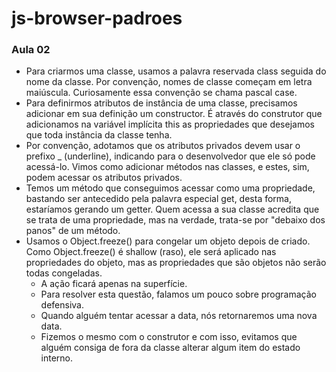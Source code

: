 # js-browser-padroes

### Aula 02

+ Para criarmos uma classe, usamos a palavra reservada class seguida do nome da classe. Por convenção, nomes de classe começam em letra maiúscula. Curiosamente essa convenção se chama pascal case.
+ Para definirmos atributos de instância de uma classe, precisamos adicionar em sua definição um constructor. É através do construtor que adicionamos na variável implícita this as propriedades que desejamos que toda instância da classe tenha.
+ Por convenção, adotamos que os atributos privados devem usar o prefixo _ (underline), indicando para o desenvolvedor que ele só pode acessá-lo. Vimos como adicionar métodos nas classes, e estes, sim, podem acessar os atributos privados.
+ Temos um método que conseguimos acessar como uma propriedade, bastando ser antecedido pela palavra especial get, desta forma, estaríamos gerando um getter. Quem acessa a sua classe acredita que se trata de uma propriedade, mas na verdade, trata-se por "debaixo dos panos" de um método.
+ Usamos o Object.freeze() para congelar um objeto depois de criado. Como Object.freeze() é shallow (raso), ele será aplicado nas propriedades do objeto, mas as propriedades que são objetos não serão todas congeladas.
    + A ação ficará apenas na superfície. 
    + Para resolver esta questão, falamos um pouco sobre programação defensiva. 
    + Quando alguém tentar acessar a data, nós retornaremos uma nova data. 
    + Fizemos o mesmo com o construtor e com isso, evitamos que alguém consiga de fora da classe alterar algum item do estado interno.


